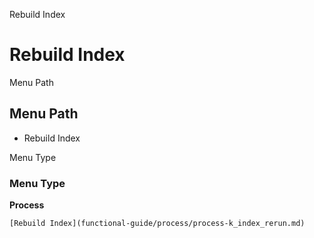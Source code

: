 
Rebuild Index
# Rebuild Index



Menu Path
## Menu Path



- Rebuild Index

Menu Type
### Menu Type

**Process**


```
[Rebuild Index](functional-guide/process/process-k_index_rerun.md)
```